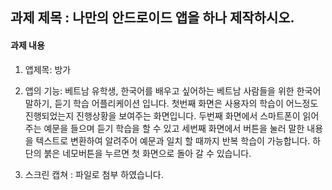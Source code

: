 ## 과제 제목 : 나만의 안드로이드 앱을 하나 제작하시오.

#### 과제 내용

1. 앱제목: 방가

2. 앱의 기능: 베트남 유학생, 한국어를 배우고 싶어하는 베트남 사람들을 위한 한국어 말하기, 듣기 학습 어플리케이션 입니다.
첫번째 화면은 사용자의 학습이 어느정도 진행되었는지 진행상황을 보여주는 화면입니다.
두번째 화면에서 스마트폰이 읽어주는 예문을 들으며 듣기 학습을 할 수 있고 
세번째 화면에서 버튼을 눌러 말한 내용을 텍스트로 변환하여 알려주어 예문과 일치 할 때까지 반복 학습이 가능합니다.
하단의 붉은 네모버튼을 누르면 첫 화면으로 돌아 갈 수 있습니다.

3. 스크린 캡쳐 : 파일로 첨부 하였습니다.
